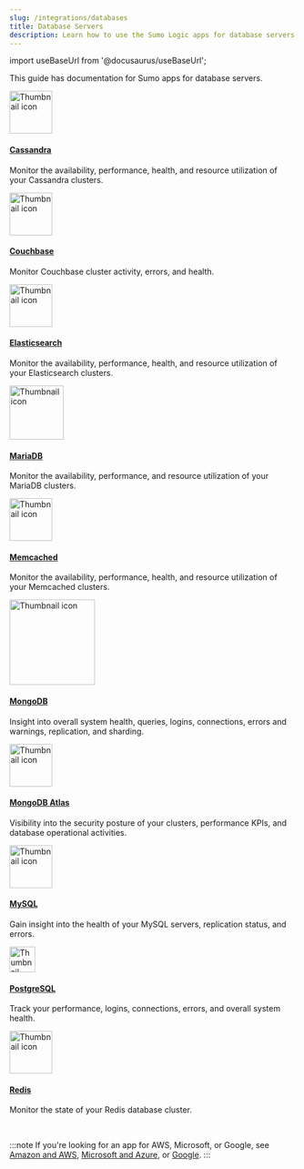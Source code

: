 ```yaml
---
slug: /integrations/databases
title: Database Servers
description: Learn how to use the Sumo Logic apps for database servers.
---
```


import useBaseUrl from '@docusaurus/useBaseUrl';

This guide has documentation for Sumo apps for database servers.

<div className="box-wrapper" >
<div className="box smallbox card">
  <div className="container">
  <a href="/docs/integrations/databases/cassandra"><img src={useBaseUrl('img/integrations/databases/cassandra.png')} alt="Thumbnail icon" width="75"/><h4>Cassandra</h4></a>
  <p>Monitor the availability, performance, health, and resource utilization of your Cassandra clusters.</p>
  </div>
</div>
<div className="box smallbox card">
  <div className="container">
  <a href="/docs/integrations/databases/couchbase"><img src={useBaseUrl('img/integrations/databases/couchbase-logo.png')} alt="Thumbnail icon" width="75"/><h4>Couchbase</h4></a>
  <p>Monitor Couchbase cluster activity, errors, and health.</p>
  </div>
</div>
    <div className="box smallbox card">
    <div className="container">
    <a href="/docs/integrations/databases/elasticsearch"><img src={useBaseUrl('img/integrations/databases/elasticsearch.png')} alt="Thumbnail icon" width="75"/><h4>Elasticsearch</h4></a>
      <p>Monitor the availability, performance, health, and resource utilization of your Elasticsearch clusters.</p>
      </div>
    </div>
    <div className="box smallbox card">
      <div className="container">
      <a href="/docs/integrations/databases/elasticsearch"><img src={useBaseUrl('img/integrations/databases/mariadb.png')} alt="Thumbnail icon" width="95"/><h4>MariaDB</h4></a>
      <p>Monitor the availability, performance, and resource utilization of your MariaDB clusters.</p>
      </div>
    </div>
    <div className="box smallbox card">
      <div className="container">
      <a href="/docs/integrations/databases/memcached"><img src={useBaseUrl('img/integrations/databases/memcached.png')} alt="Thumbnail icon" width="75"/><h4>Memcached</h4></a>
      <p>Monitor the availability, performance, health, and resource utilization of your Memcached clusters.</p>
      </div>
    </div>
    <div className="box smallbox card">
      <div className="container">
      <a href="/docs/integrations/databases/mongodb"><img src={useBaseUrl('img/integrations/databases/mongodb.png')} alt="Thumbnail icon" width="150"/><h4>MongoDB</h4></a>
      <p>Insight into overall system health, queries, logins, connections, errors and warnings, replication, and sharding.</p>
      </div>
    </div>
    <div className="box smallbox card">
      <div className="container">
      <a href="/docs/integrations/databases/mongodb-atlas">  <img src={useBaseUrl('img/integrations/databases/mongodbatlas.png')} alt="Thumbnail icon" width="75"/><h4>MongoDB Atlas</h4></a>
      <p>Visibility into the security posture of your clusters, performance KPIs, and database operational activities.</p>
      </div>
    </div>
    <div className="box smallbox card">
      <div className="container">
      <a href="/docs/integrations/databases/mysql"><img src={useBaseUrl('img/integrations/databases/mysql.png')} alt="Thumbnail icon" width="75"/><h4>MySQL</h4></a>
      <p>Gain insight into the health of your MySQL servers, replication status, and errors.</p>
      </div>
    </div>
    <div className="box smallbox card">
      <div className="container">
      <a href="/docs/integrations/databases/postgresql"><img src={useBaseUrl('img/integrations/databases/postgresql.png')} alt="Thumbnail icon" width="45"/><h4>PostgreSQL</h4></a>
      <p>Track your performance, logins, connections, errors, and overall system health.</p>
      </div>
    </div>
    <div className="box smallbox card">
      <div className="container">
      <a href="/docs/integrations/databases/redis"><img src={useBaseUrl('img/integrations/databases/redis.png')} alt="Thumbnail icon" width="75"/><h4>Redis</h4></a>
      <p>Monitor the state of your Redis database cluster.</p>
      </div>
    </div>
  </div>

<br/>

:::note
If you're looking for an app for AWS, Microsoft, or Google, see [Amazon and AWS](/docs/integrations/amazon-aws), [Microsoft and Azure](/docs/integrations/microsoft-azure), or [Google](/docs/integrations/google).
:::
